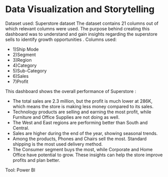 # Data Visualization and Storytelling
Dataset used:  Superstore dataset
The dataset contains 21 columns out of which relevant columns were used. The purpose behind creating this dashboard was to understand and gain insights regarding the superstore sells to identify growth opportunities .
Columns used:
- 1)Ship Mode
- 2)Segment 
- 3)Region 
- 4)Category 
- 5)Sub-Category 
- 6)Sales 
- 7)Profit 

This dashboard shows the overall performance of Superstore :
- The total sales are 2.3 million, but the profit is much lower at 286K, which means the store is making less money compared to its sales. 
- Technology products are selling and earning the most profit, while Furniture and Office Supplies are not doing as well. 
-	The West and East regions are performing better than South and Central. 
-	Sales are higher during the end of the year, showing seasonal trends.
-	Among the products, Phones and Chairs sell the most. Standard shipping is the most used delivery method. 
-	The Consumer segment buys the most, while Corporate and Home Office have potential to grow. These insights can help the store improve profits and plan better.

Tool: Power BI 

